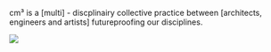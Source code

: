 
cm³ is a [multi] - discplinairy collective practice between [architects, engineers and artists] futureproofing our disciplines.



![](https://creativemakers.xyz/media/content/summerschool/wireframe3.gif)



